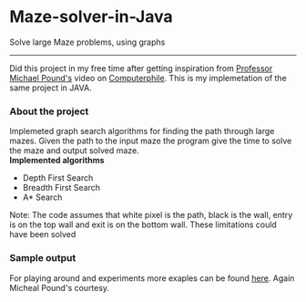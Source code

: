 # Maze-solver-in-Java
Solve large Maze problems, using graphs
<hr/>

<p>
Did this project in my free time after getting inspiration from <a href="https://github.com/mikepound"> Professor Michael Pound's<a> video on 
<a href="https://www.youtube.com/watch?v=rop0W4QDOUI">Computerphile<a>. This is my implemetation of the same project in JAVA.
</p>

<h3>About the project</h3>
<p>
Implemeted graph search algorithms for finding the path through large mazes. Given the path to the input maze the program give the time to solve the maze and output solved maze.<br/>
<b>Implemented algorithms</b>
<ul>
<li>Depth First Search</li>
<li>Breadth First Search</li>
<li>A* Search</li>
</ul>
Note: The code assumes that white pixel is the path, black is the wall, entry is on the top wall and exit is on the bottom wall. These limitations could have been solved 
</p>

<h3>Sample output</h3>

For playing around and experiments more exaples can be found <a href="https://github.com/mikepound/mazesolving/tree/master/examples">here</a>. Again Micheal Pound's courtesy.
